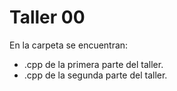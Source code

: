 # Taller 00
En la carpeta se encuentran:
- .cpp de la primera parte del taller.
- .cpp de la segunda parte del taller.

